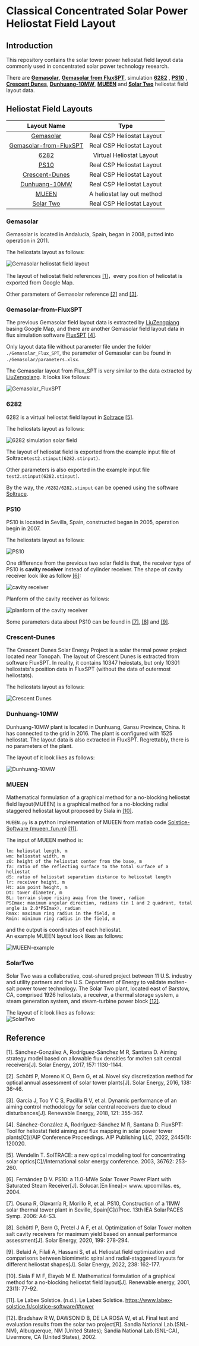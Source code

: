 # Classical Concentrated Solar Power Heliostat Field Layout

## Introduction
This repository contains the solar tower power heliostat field layout data commonly used in concentrated solar power technology research.

There are [**Gemasolar**](#Gemasolar), [**Gemasolar from FluxSPT**](#Gemasolar-from-FluxSPT), simulation [**6282**](#6282)  , [**PS10**](#PS10) , [**Crescent Dunes**](#Crescent-Dunes), [**Dunhuang-10MW**](#Dunhuang-10MW), [**MUEEN**](#MUEEN) and [**Solar Two**](#SolarTwo) heliostat field layout data.


## Heliostat Field Layouts

|Layout Name|Type|
|:-:|:-:|
|[Gemasolar](#Gemasolar)|Real CSP Heliostat Layout|
|[Gemasolar-from-FluxSPT](#Gemasolar-from-FluxSPT)|Real CSP Heliostat Layout|
|[6282](#6282)|Virtual Heliostat Layout|
|[PS10](#PS10)|Real CSP Heliostat Layout|
|[Crescent-Dunes](#Crescent-Dunes)|Real CSP Heliostat Layout|
|[Dunhuang-10MW](#Dunhuang-10MW)|Real CSP Heliostat Layout|
|[MUEEN](#MUEEN)|A heliostat lay out method|
|[Solar Two](#SolarTwo)|Real CSP Heliostat Layout|


### Gemasolar  

Gemasolar is located in Andalucía, Spain, began in 2008, putted into operation in 2011.

The heliostats layout as follows:

![Gemasolar heliostat field layout](./Gemasolar/layout.png)



The layout of heliostat field references [[1]](#reference)，every position of heliostat is exported from Google Map.

Other parameters of Gemasolar  reference [[2]](#reference) and [[3]](#reference).  



### Gemasolar-from-FluxSPT

The previous Gemasolar field layout data is extracted by [LiuZengqiang](https://github.com/LiuZengqiang) basing Google Map, and there are another Gemasolar field layout data in flux simulation software [FluxSPT](https://ise.uc3m.es/research/solar-energy/fluxspt/) [[4]](#reference).

Only layout data file without parameter file under the folder ``./Gemasolar_Flux_SPT``, the parameter of Gemasolar can be found in ``./Gemasolar/parameters.xlsx``.

The Gemasolar layout from Flux_SPT is very similar to the data extracted by [LiuZengqiang](https://github.com/LiuZengqiang). It looks like follows:

![Gemasolar_FluxSPT](./Gemasolar_FluxSPT/layout.png)



### 6282

6282 is a virtual heliostat field layout in [Soltrace](https://www.nrel.gov/csp/soltrace.html) [[5]](#reference).

The heliostats layout as follows:

![6282 simulation solar field](./6282/layout.png)

The layout of heliostat field is exported from the  example input file of Soltrace``test2.stinput(6282.stinput)``.

Other parameters is also exported in the example input file ``test2.stinput(6282.stinput)``.

By the way, the ``/6282/6282.stinput`` can be opened using the software [Soltrace](https://www.nrel.gov/csp/soltrace.html).



### PS10

PS10 is located in Sevilla, Spain, constructed began in 2005, operation begin in 2007.

The heliostats layout as follows:

![PS10](./PS10/layout.png)

One difference from the previous two solar field is that, the receiver type of PS10 is **cavity receiver** instead of cylinder receiver. The shape of cavity receiver look like as follow [[6]](#reference):

![cavity receiver](./PS10/cavity_receiver.png)

Planform of the cavity receiver as follows:

![planform of the cavity receiver](./PS10/cavity_receiver_outline.png)

Some parameters data about PS10 can be found in [[7]](#reference), [[8]](#reference) and [[9]](#reference).



### Crescent-Dunes

The Crescent Dunes Solar Energy Project is a solar thermal power project located near Tonopah. The layout of Crescent Dunes is extracted from software FluxSPT. In reality, it contains 10347 heiostats, but only 10301 heliostats's position data in FluxSPT (without the data of outermost heliostats).  

The heliostats layout as follows:

![Crescent Dunes](./CrescentDunes/layout.png)



### Dunhuang-10MW

Dunhuang-10MW plant is located in Dunhuang, Gansu Province, China. It has connected to the grid in 2016. The plant is configured with 1525 heliostat. The layout data is also extracted in FluxSPT. Regrettably, there is no parameters of the plant.

The layout of it look likes as follows:

![Dunhuang-10MW](./Dunhuang_10MW/layout.png)

### MUEEN  
Mathematical formulation of a graphical method for a no-blocking heliostat ﬁeld layout(MUEEN) is a graphical method for a no-blocking radial staggered heliostat layout proposed by Siala in [[10]](#reference). 

``MUEEN.py`` is a python implementation of MUEEN from matlab code [Solstice-Software (mueen_fun.m)](https://www.labex-solstice.fr/solstice-software/#tower) [[11]](#reference).  

The input of MUEEN method is:
```
lm: heliostat length, m
wm: heliostat width, m
z0: height of the heliostat center from the base, m
fa: ratio of the reflecting surface to the total surface of a heliostat
dS: ratio of heliostat separation distance to heliostat length
lr: receiver height, m
Ht: aim point height, m
Dt: tower diameter, m
BL: terrain slope rising away from the tower, radian
PSImax: maximum angular direction, radians (in 1 and 2 quadrant, total angle is 2.0*PSImax), radian
Rmax: maximum ring radius in the field, m
Rmin: minimum ring radius in the field, m
```

and the output is coordinates of each heliostat.  
An example MUEEN layout look likes as follows:  

![MUEEN-example](./MUEEN/layout.png)

### SolarTwo  
Solar Two was a collaborative, cost-shared project between 11 U.S. industry and utility partners and the U.S. Department of Energy to validate molten-salt power tower technology. The Solar Two plant, located east of Barstow, CA, comprised 1926 heliostats, a receiver, a thermal storage system, a steam generation system, and steam-turbine power block [[12]](#reference).  

The layout of it look likes as follows:  
![SolarTwo](./SolarTwo/layout.png)

## Reference

[1]. Sánchez-González A, Rodríguez-Sánchez M R, Santana D. Aiming strategy model based on allowable flux densities for molten salt central receivers[J]. Solar Energy, 2017, 157: 1130-1144.

[2]. Schöttl P, Moreno K O, Bern G, et al. Novel sky discretization method for optical annual assessment of solar tower plants[J]. Solar Energy, 2016, 138: 36-46.

[3]. García J, Too Y C S, Padilla R V, et al. Dynamic performance of an aiming control methodology for solar central receivers due to cloud disturbances[J]. Renewable Energy, 2018, 121: 355-367.

[4]. Sánchez-González A, Rodríguez-Sánchez M R, Santana D. FluxSPT: Tool for heliostat field aiming and flux mapping in solar power tower plants[C]//AIP Conference Proceedings. AIP Publishing LLC, 2022, 2445(1): 120020.

[5]. Wendelin T. SolTRACE: a new optical modeling tool for concentrating solar optics[C]//International solar energy conference. 2003, 36762: 253-260.

[6]. Fernández D V. PS10: a 11.0-MWe Solar Tower Power Plant with Saturated Steam Receiver[J]. Solucar.[En línea]:< www. upcomillas. es, 2004.

[7]. Osuna R, Olavarría R, Morillo R, et al. PS10, Construction of a 11MW solar thermal tower plant in Seville, Spain[C]//Proc. 13th IEA SolarPACES Symp. 2006: A4-S3.

[8]. Schöttl P, Bern G, Pretel J A F, et al. Optimization of Solar Tower molten salt cavity receivers for maximum yield based on annual performance assessment[J]. Solar Energy, 2020, 199: 278-294.

[9]. Belaid A, Filali A, Hassani S, et al. Heliostat field optimization and comparisons between biomimetic spiral and radial-staggered layouts for different heliostat shapes[J]. Solar Energy, 2022, 238: 162-177.

[10]. Siala F M F, Elayeb M E. Mathematical formulation of a graphical method for a no-blocking heliostat field layout[J]. Renewable energy, 2001, 23(1): 77-92.

[11]. Le Labex Solstice. (n.d.). Le Labex Solstice. https://www.labex-solstice.fr/solstice-software/#tower

[12]. Bradshaw R W, DAWSON D B, DE LA ROSA W, et al. Final test and evaluation results from the solar two project[R]. Sandia National Lab.(SNL-NM), Albuquerque, NM (United States); Sandia National Lab.(SNL-CA), Livermore, CA (United States), 2002.